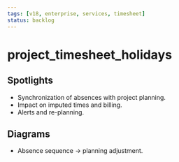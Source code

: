 ```yaml
---
tags: [v18, enterprise, services, timesheet]
status: backlog
---
```

# project_timesheet_holidays

## Spotlights
- Synchronization of absences with project planning.
- Impact on imputed times and billing.
- Alerts and re-planning.

## Diagrams
- Absence sequence -> planning adjustment.




